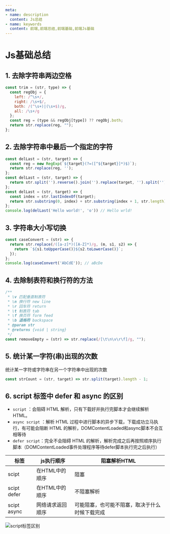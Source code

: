 ```yaml
---
meta:
- name: description
  content: Js总结
- name: keywords
  content: 前端,前端总结,前端基础,前端Js基础
---
```


# Js基础总结

## 1. 去除字符串两边空格

```js
const trim = (str, type) => {
  const regObj = {
    left: /^\s+/,
    right: /\s+$/,
    both: /(^\s+)|(\s+$)/g,
    all: /\s+/g
  };
  const reg = (type && regObj[type]) ?? regObj.both;
  return str.replace(reg, "");
};
```

## 2. 去除字符串中最后一个指定的字符

```js
const delLast = (str, target) => {
  const reg = new RegExp(`${target}(?=([^${target}]*)$)`);
  return str.replace(reg, '');
};
const delLast = (str, target) => {
  return str.split('').reverse().join('').replace(target, '').split('').reverse().join('');
};
const delLast = (str, target) => {
  const index = str.lastIndexOf(target);
  return str.substring(0, index) + str.substring(index + 1, str.length);
};
console.log(delLast('Hello world!', 'o')) // Hello wrld! 
```

## 3. 字符串大小写切换

```js
const caseConvert = (str) => {
  return str.replace(/([a-z]*)([A-Z]*)/g, (m, s1, s2) => {
    return `${s1.toUpperCase()}${s2.toLowerCase()}`;
  });
};
console.log(caseConvert('AbCdE')); // aBcDe
```

## 4. 去除制表符和换行符的方法

```js
/**
 * \v 匹配垂直制表符
 * \n 换行符 new line
 * \r 回车符 return
 * \t 制表符 tab
 * \f 换页符 form feed
 * \b 退格符 backspace
 * @param str
 * @returns {void | string}
 */
const removeEmpty = (str) => str.replace(/[\t\n\v\r\f]/g, "");
```

## 5. 统计某一字符(串)出现的次数

统计某一字符或字符串在另一个字符串中出现的次数

```js
const strCount = (str, target) => str.split(target).length - 1;
```

## 6. script 标签中 defer 和 async 的区别

+ `script` ：会阻碍 HTML 解析，只有下载好并执行完脚本才会继续解析 HTML。
+ `async script` ：解析 HTML 过程中进行脚本的异步下载，下载成功立马执行，有可能会阻断 HTML 的解析，DOMContentLoaded和async脚本不会互相等待
+ `defer script`：完全不会阻碍 HTML 的解析，解析完成之后再按照顺序执行脚本（DOMContentLoaded事件处理程序等待defer脚本执行完之后执行）

| 标签 | js执行顺序 | 阻塞解析HTML |
| --- | --- | ---|
| scipt | 在HTML中的顺序 | 阻塞 |
| scipt defer | 在HTML中的顺序 | 不阻塞解析 |
| scipt async | 网络请求返回顺序 | 可能阻塞，也可能不阻塞，取决于什么时候下载完成 |

![script标签区别](/img/script标签区别.jpg)
